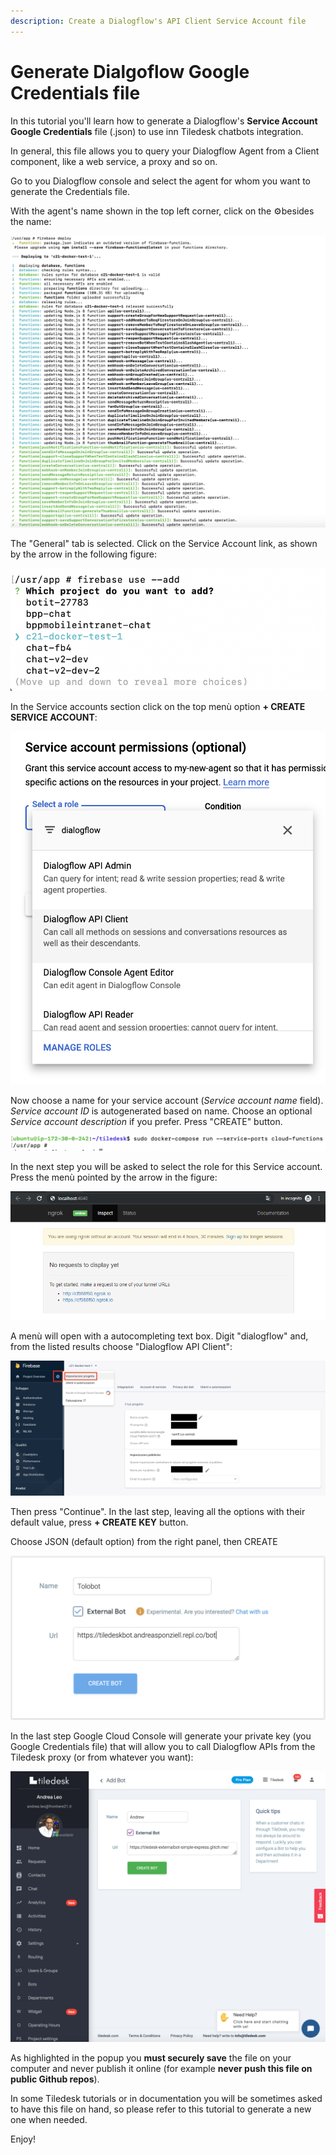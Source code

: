 ```yaml
---
description: Create a Dialogflow's API Client Service Account file
---
```


# Generate Dialgoflow Google Credentials file

In this tutorial you'll learn how to generate a Dialogflow's **Service Account** **Google Credentials** file \(.json\) to use inn Tiledesk chatbots integration.

In general, this file allows you to query your Dialogflow Agent from a Client component, like a web service, a proxy and so on.

Go to you Dialogflow console and select the agent for whom you want to generate the Credentials file.

With the agent's name shown in the top left corner, click on the ⚙︎besides the name:

![](../../.gitbook/assets/image%20%2811%29.png)



The "General" tab is selected. Click on the Service Account link, as shown by the arrow in the following figure:

![](../../.gitbook/assets/image%20%283%29.png)

In the Service accounts section click on the top menù option **+ CREATE SERVICE ACCOUNT**:

![](../../.gitbook/assets/image%20%2861%29.png)

Now choose a name for your service account \(_Service account name_ field\). _Service account ID_ is autogenerated based on name. Choose an optional _Service account description_ if you prefer. Press "CREATE" button.

![](../../.gitbook/assets/image%20%2869%29.png)

In the next step you will be asked to select the role for this Service account. Press the menù pointed by the arrow in the figure:

![](../../.gitbook/assets/image%20%2890%29.png)

A menù will open with a autocompleting text box. Digit "dialogflow" and, from the listed results choose "Dialogflow API Client":

![](../../.gitbook/assets/image%20%2870%29.png)

Then press "Continue". In the last step, leaving all the options with their default value, press **+ CREATE KEY** button.

Choose JSON \(default option\) from the right panel, then CREATE

![](../../.gitbook/assets/image%20%2856%29.png)

In the last step Google Cloud Console will generate your private key \(you Google Credentials file\) that will allow you to call Dialogflow APIs from the Tiledesk proxy \(or from whatever you want\):

![](../../.gitbook/assets/image%20%2824%29.png)

As highlighted in the popup you **must securely save** the file on your computer and never publish it online \(for example **never push this file on public Github repos**\).

In some Tiledesk tutorials or in documentation you will be sometimes asked to have this file on hand, so please refer to this tutorial to generate a new one when needed.

Enjoy!



